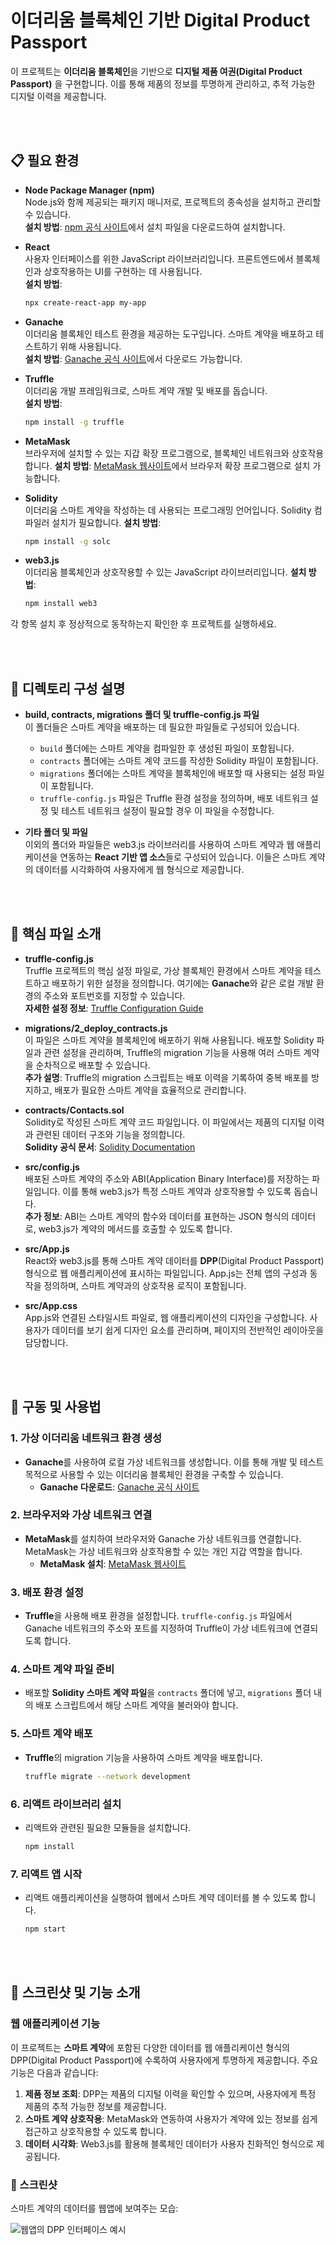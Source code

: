# 이더리움 블록체인 기반 Digital Product Passport

이 프로젝트는 **이더리움 블록체인**을 기반으로 **디지털 제품 여권(Digital Product Passport)** 을 구현합니다. 이를 통해 제품의 정보를 투명하게 관리하고, 추적 가능한 디지털 이력을 제공합니다.

<br><br>

## 📋 필요 환경

- **Node Package Manager (npm)**  
  Node.js와 함께 제공되는 패키지 매니저로, 프로젝트의 종속성을 설치하고 관리할 수 있습니다.  
  **설치 방법**: [npm 공식 사이트](https://www.npmjs.com/get-npm)에서 설치 파일을 다운로드하여 설치합니다.

- **React**  
  사용자 인터페이스를 위한 JavaScript 라이브러리입니다. 프론트엔드에서 블록체인과 상호작용하는 UI를 구현하는 데 사용됩니다.  
  **설치 방법**: 
  ```bash
  npx create-react-app my-app

- **Ganache**  
  이더리움 블록체인 테스트 환경을 제공하는 도구입니다. 스마트 계약을 배포하고 테스트하기 위해 사용됩니다.  
  **설치 방법**: [Ganache 공식 사이트](https://trufflesuite.com/ganache/)에서 다운로드 가능합니다.

- **Truffle**  
  이더리움 개발 프레임워크로, 스마트 계약 개발 및 배포를 돕습니다.  
  **설치 방법**: 
  ```bash
  npm install -g truffle

- **MetaMask**  
    브라우저에 설치할 수 있는 지갑 확장 프로그램으로, 블록체인 네트워크와 상호작용합니다.
  **설치 방법**: [MetaMask 웹사이트](https://metamask.io/)에서 브라우저 확장 프로그램으로 설치 가능합니다.

- **Solidity**  
    이더리움 스마트 계약을 작성하는 데 사용되는 프로그래밍 언어입니다. Solidity 컴파일러 설치가 필요합니다.
  **설치 방법**: 
  ```bash
  npm install -g solc

- **web3.js**  
    이더리움 블록체인과 상호작용할 수 있는 JavaScript 라이브러리입니다.
  **설치 방법**: 
  ```bash
  npm install web3

각 항목 설치 후 정상적으로 동작하는지 확인한 후 프로젝트를 실행하세요.

<br><br>

## 📂 디렉토리 구성 설명

- **build, contracts, migrations 폴더 및 truffle-config.js 파일**  
  이 폴더들은 스마트 계약을 배포하는 데 필요한 파일들로 구성되어 있습니다.
  - `build` 폴더에는 스마트 계약을 컴파일한 후 생성된 파일이 포함됩니다.
  - `contracts` 폴더에는 스마트 계약 코드를 작성한 Solidity 파일이 포함됩니다.
  - `migrations` 폴더에는 스마트 계약을 블록체인에 배포할 때 사용되는 설정 파일이 포함됩니다.
  - `truffle-config.js` 파일은 Truffle 환경 설정을 정의하며, 배포 네트워크 설정 및 테스트 네트워크 설정이 필요할 경우 이 파일을 수정합니다.

- **기타 폴더 및 파일**  
  이외의 폴더와 파일들은 web3.js 라이브러리를 사용하여 스마트 계약과 웹 애플리케이션을 연동하는 **React 기반 앱 소스**들로 구성되어 있습니다. 이들은 스마트 계약의 데이터를 시각화하여 사용자에게 웹 형식으로 제공합니다.

<br><br>

## 🔑 핵심 파일 소개

- **truffle-config.js**  
  Truffle 프로젝트의 핵심 설정 파일로, 가상 블록체인 환경에서 스마트 계약을 테스트하고 배포하기 위한 설정을 정의합니다. 여기에는 **Ganache**와 같은 로컬 개발 환경의 주소와 포트번호를 지정할 수 있습니다.  
  **자세한 설정 정보**: [Truffle Configuration Guide](https://trufflesuite.com/docs/truffle/reference/configuration)

- **migrations/2_deploy_contracts.js**  
  이 파일은 스마트 계약을 블록체인에 배포하기 위해 사용됩니다. 배포할 Solidity 파일과 관련 설정을 관리하며, Truffle의 migration 기능을 사용해 여러 스마트 계약을 순차적으로 배포할 수 있습니다.  
  **추가 설명**: Truffle의 migration 스크립트는 배포 이력을 기록하여 중복 배포를 방지하고, 배포가 필요한 스마트 계약을 효율적으로 관리합니다.

- **contracts/Contacts.sol**  
  Solidity로 작성된 스마트 계약 코드 파일입니다. 이 파일에서는 제품의 디지털 이력과 관련된 데이터 구조와 기능을 정의합니다.  
  **Solidity 공식 문서**: [Solidity Documentation](https://docs.soliditylang.org/)

- **src/config.js**  
  배포된 스마트 계약의 주소와 ABI(Application Binary Interface)를 저장하는 파일입니다. 이를 통해 web3.js가 특정 스마트 계약과 상호작용할 수 있도록 돕습니다.  
  **추가 정보**: ABI는 스마트 계약의 함수와 데이터를 표현하는 JSON 형식의 데이터로, web3.js가 계약의 메서드를 호출할 수 있도록 합니다.

- **src/App.js**  
  React와 web3.js를 통해 스마트 계약 데이터를 **DPP**(Digital Product Passport) 형식으로 웹 애플리케이션에 표시하는 파일입니다. App.js는 전체 앱의 구성과 동작을 정의하며, 스마트 계약과의 상호작용 로직이 포함됩니다.

- **src/App.css**  
  App.js와 연결된 스타일시트 파일로, 웹 애플리케이션의 디자인을 구성합니다. 사용자가 데이터를 보기 쉽게 디자인 요소를 관리하며, 페이지의 전반적인 레이아웃을 담당합니다.

<br><br>

## 🚀 구동 및 사용법

### 1. 가상 이더리움 네트워크 환경 생성

- **Ganache**를 사용하여 로컬 가상 네트워크를 생성합니다. 이를 통해 개발 및 테스트 목적으로 사용할 수 있는 이더리움 블록체인 환경을 구축할 수 있습니다.
  - **Ganache 다운로드**: [Ganache 공식 사이트](https://trufflesuite.com/ganache/)

### 2. 브라우저와 가상 네트워크 연결

- **MetaMask**를 설치하여 브라우저와 Ganache 가상 네트워크를 연결합니다. MetaMask는 가상 네트워크와 상호작용할 수 있는 개인 지갑 역할을 합니다.
  - **MetaMask 설치**: [MetaMask 웹사이트](https://metamask.io/)

### 3. 배포 환경 설정

- **Truffle**을 사용해 배포 환경을 설정합니다. `truffle-config.js` 파일에서 Ganache 네트워크의 주소와 포트를 지정하여 Truffle이 가상 네트워크에 연결되도록 합니다.

### 4. 스마트 계약 파일 준비

- 배포할 **Solidity 스마트 계약 파일**을 `contracts` 폴더에 넣고, `migrations` 폴더 내의 배포 스크립트에서 해당 스마트 계약을 불러와야 합니다.

### 5. 스마트 계약 배포

- **Truffle**의 migration 기능을 사용하여 스마트 계약을 배포합니다.
  ```bash
  truffle migrate --network development
  ```

### 6. 리액트 라이브러리 설치

- 리액트와 관련된 필요한 모듈들을 설치합니다.
  ```bash
  npm install
  ```

### 7. 리액트 앱 시작

- 리액트 애플리케이션을 실행하여 웹에서 스마트 계약 데이터를 볼 수 있도록 합니다.
  ```bash
  npm start
  ```

<br><br>

## 🌟 스크린샷 및 기능 소개


### 웹 애플리케이션 기능

이 프로젝트는 **스마트 계약**에 포함된 다양한 데이터를 웹 애플리케이션 형식의 DPP(Digital Product Passport)에 수록하여 사용자에게 투명하게 제공합니다. 주요 기능은 다음과 같습니다:

1. **제품 정보 조회**: DPP는 제품의 디지털 이력을 확인할 수 있으며, 사용자에게 특정 제품의 추적 가능한 정보를 제공합니다.
2. **스마트 계약 상호작용**: MetaMask와 연동하여 사용자가 계약에 있는 정보를 쉽게 접근하고 상호작용할 수 있도록 합니다.
3. **데이터 시각화**: Web3.js를 활용해 블록체인 데이터가 사용자 친화적인 형식으로 제공됩니다.

### 📸 스크린샷

스마트 계약의 데이터를 웹앱에 보여주는 모습:

![웹앱의 DPP 인터페이스 예시](./screenshots/dpp_example.png)



  
